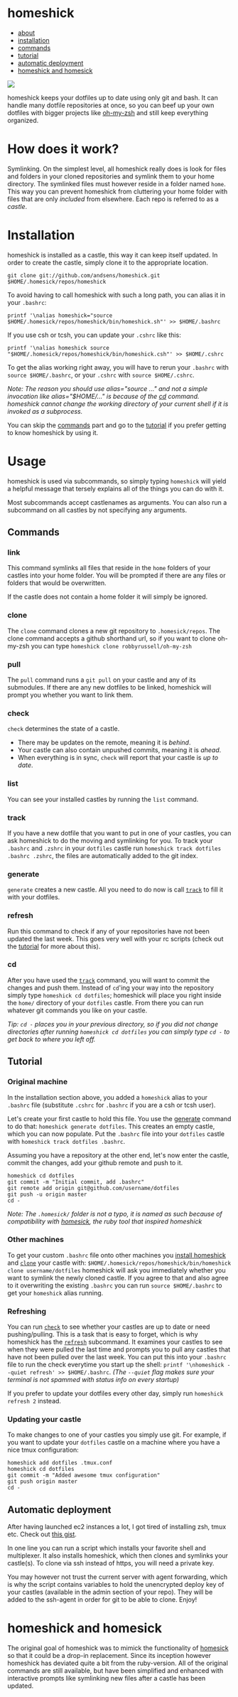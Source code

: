 homeshick
=========
* [about](#how-does-it-work)
* [installation](#installation)
* [commands](#commands)
* [tutorial](#tutorial)
* [automatic deployment](#automatic-deployment)
* [homeshick and homesick](#homeshick-and-homesick)

<img src="http://i.imgur.com/3zAK9.jpg">

homeshick keeps your dotfiles up to date using only git and bash.
It can handle many dotfile repositories at once, so you can beef up your own dotfiles
with bigger projects like [oh-my-zsh](https://github.com/robbyrussell/oh-my-zsh) and still
keep everything organized.

# How does it work? #
Symlinking.
On the simplest level, all homeshick really does is look for files and folders
in your cloned repositories and symlink them to your home directory.
The symlinked files must however reside in a folder named `home`.
This way you can prevent homeshick from cluttering your home folder with
files that are only *included* from elsewhere.
Each repo is referred to as a *castle*.

# Installation #
homeshick is installed as a castle, this way it can keep itself updated.
In order to create the castle, simply clone it to the appropriate location.
```
git clone git://github.com/andsens/homeshick.git $HOME/.homesick/repos/homeshick
```

To avoid having to call homeshick with such a long path, you can alias it in your `.bashrc`:
```
printf '\nalias homeshick="source $HOME/.homesick/repos/homeshick/bin/homeshick.sh"' >> $HOME/.bashrc
```
If you use csh or tcsh, you can update your `.cshrc` like this:
```
printf '\nalias homeshick source "$HOME/.homesick/repos/homeshick/bin/homeshick.csh"' >> $HOME/.cshrc
```
To get the alias working right away, you will have to rerun your `.bashrc` with `source $HOME/.bashrc`, or your `.cshrc` with `source $HOME/.cshrc`.

*Note: The reason you should use alias="source ..." and not a simple invocation like alias="$HOME/..."
is because of the [cd](#cd) command. homeshick cannot change the working directory of your current shell
if it is invoked as a subprocess.*

You can skip the [commands](#commands) part and go to the [tutorial](#tutorial)
if you prefer getting to know homeshick by using it.

# Usage #

homeshick is used via subcommands, so simply typing `homeshick` will yield a helpful message
that tersely explains all of the things you can do with it.

Most subcommands accept castlenames as arguments.
You can also run a subcommand on all castles by not specifying any arguments.

## Commands ##

### link ###
This command symlinks all files that reside in the `home` folders of your castles into your home folder.
You will be prompted if there are any files or folders that would be overwritten.

If the castle does not contain a home folder it will simply be ignored.

### clone ###
The `clone` command clones a new git repository to `.homesick/repos`.
The clone command accepts a github shorthand url, so if you want to clone
oh-my-zsh you can type `homeshick clone robbyrussell/oh-my-zsh`

### pull ###
The `pull` command runs a `git pull` on your castle and any of its submodules.
If there are any new dotfiles to be linked, homeshick will prompt you whether you want to link them.

### check ###
`check` determines the state of a castle.
* There may be updates on the remote, meaning it is *behind*.
* Your castle can also contain unpushed commits, meaning it is *ahead*.
* When everything is in sync, `check` will report that your castle is *up to date*.

### list ###
You can see your installed castles by running the `list` command.

### track ###
If you have a new dotfile that you want to put in one of your castles, you can ask
homeshick to do the moving and symlinking for you.
To track your `.bashrc` and `.zshrc` in your `dotfiles` castle
run `homeshick track dotfiles .bashrc .zshrc`,
the files are automatically added to the git index.

### generate ###
`generate` creates a new castle.
All you need to do now is call [`track`](#track) to fill it with your dotfiles.

### refresh ###
Run this command to check if any of your repositories have not been updated the last week.
This goes very well with your rc scripts (check out the [tutorial](#tutorial) for more about this).

### cd ###
After you have used the [`track`](#track) command, you will want to commit the changes and push them.
Instead of `cd`'ing your way into the repository simply type `homeshick cd dotfiles`;
homeshick will place you right inside the `home/` directory of your `dotfiles` castle.
From there you can run whatever git commands you like on your castle.

*Tip: `cd -` places you in your previous directory, so if you did not change directories
after running `homeshick cd dotfiles` you can simply type `cd -` to get back to where you left off.*

## Tutorial ##

### Original machine ###

In the installation section above, you added a `homeshick` alias to your `.bashrc` file (substitute `.cshrc` for `.bashrc` if you are a csh or tcsh user).

Let's create your first castle to hold this file. You use the [generate](#generate) command to do that:
`homeshick generate dotfiles`. This creates an empty castle, which you can now populate.
Put the `.bashrc` file into your `dotfiles` castle with `homeshick track dotfiles .bashrc`.

Assuming you have a repository at the other end, let's now enter the castle, commit the changes,
add your github remote and push to it.
```
homeshick cd dotfiles
git commit -m "Initial commit, add .bashrc"
git remote add origin git@github.com/username/dotfiles
git push -u origin master
cd -
```
*Note: The `.homesick/` folder is not a typo, it is named as such because of compatibility with
[homesick](#homeshick-and-homesick), the ruby tool that inspired homeshick*

### Other machines ###
To get your custom `.bashrc` file onto other machines you [install homeshick](#installation) and
[`clone`](#clone) your castle with: `$HOME/.homesick/repos/homeshick/bin/homeshick clone username/dotfiles`
homeshick will ask you immediately whether you want to symlink the newly cloned castle.
If you agree to that and also agree to it overwriting the existing `.bashrc` you can run
`source $HOME/.bashrc` to get your `homeshick` alias running.

### Refreshing ###
You can run [`check`](#check) to see whether your castles are up to date or need pushing/pulling.
This is a task that is easy to forget, which is why homeshick has the [`refresh`](#refresh) subcommand.
It examines your castles to see when they were pulled the last time and prompts you to pull
any castles that have not been pulled over the last week.
You can put this into your `.bashrc` file to run the check everytime you start up the shell:
`printf '\nhomeshick --quiet refresh' >> $HOME/.bashrc`.
*(The `--quiet` flag makes sure your terminal is not spammed with status info on every startup)*

If you prefer to update your dotfiles every other day, simply run `homeshick refresh 2` instead.

### Updating your castle ###
To make changes to one of your castles you simply use git.
For example, if you want to update your `dotfiles` castle
on a machine where you have a nice tmux configuration:

```
homeshick add dotfiles .tmux.conf
homeshick cd dotfiles
git commit -m "Added awesome tmux configuration"
git push origin master
cd -
```

## Automatic deployment ##
After having launched ec2 instances a lot, I got tired of installing zsh, tmux etc.
Check out [this gist](https://gist.github.com/2913223).

In one line you can run a script which installs your favorite shell and multiplexer.
It also installs homeshick, which then clones and symlinks your castle(s).
To clone via ssh instead of https, you will need a private key.

You may however not trust the current server with agent forwarding,
which is why the script contains variables to hold the unencrypted deploy key of your castles
(available in the admin section of your repo).
They will be added to the ssh-agent in order for git to be able to clone. Enjoy!


# homeshick and homesick #
The original goal of homeshick was to mimick the functionality of
[homesick](https://github.com/technicalpickles/homesick) so that it could be a drop-in replacement.
Since its inception however homeshick has deviated quite a bit from the ruby-version.
All of the original commands are still available, but have been simplified and enhanced with interactive
prompts like symlinking new files after a castle has been updated.
